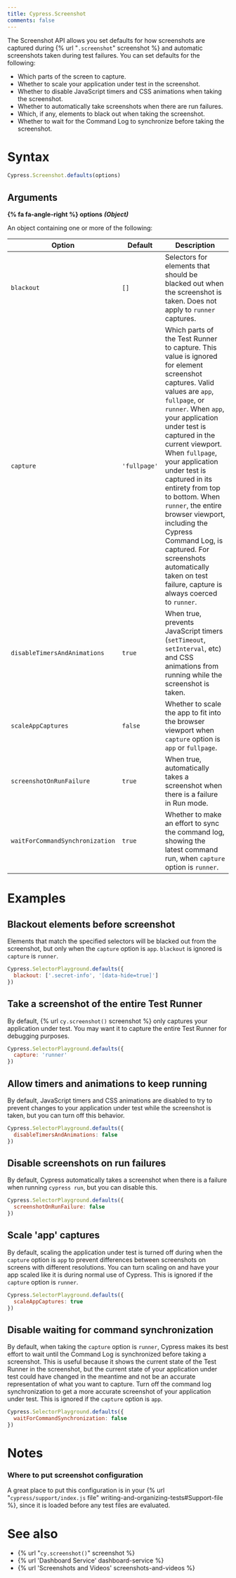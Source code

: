 ```yaml
---
title: Cypress.Screenshot
comments: false
---
```


The Screenshot API allows you set defaults for how screenshots are captured during {% url "`.screenshot`" screenshot %} and automatic screenshots taken during test failures. You can set defaults for the following:

- Which parts of the screen to capture.
- Whether to scale your application under test in the screenshot.
- Whether to disable JavaScript timers and CSS animations when taking the screenshot.
- Whether to automatically take screenshots when there are run failures.
- Which, if any, elements to black out when taking the screenshot.
- Whether to wait for the Command Log to synchronize before taking the screenshot.

# Syntax

```javascript
Cypress.Screenshot.defaults(options)
```

## Arguments

**{% fa fa-angle-right %} options**  ***(Object)***

An object containing one or more of the following:

Option | Default | Description
--- | --- | ---
`blackout` | `[]` | Selectors for elements that should be blacked out when the screenshot is taken. Does not apply to `runner` captures.
`capture` | `'fullpage'` | Which parts of the Test Runner to capture. This value is ignored for element screenshot captures. Valid values are `app`, `fullpage`, or `runner`. When `app`, your application under test is captured in the current viewport. When `fullpage`, your application under test is captured in its entirety from top to bottom. When `runner`, the entire browser viewport, including the Cypress Command Log, is captured.  For screenshots automatically taken on test failure, capture is always coerced to `runner`. 
`disableTimersAndAnimations` | `true`| When true, prevents JavaScript timers (`setTimeout`, `setInterval`, etc) and CSS animations from running while the screenshot is taken.
`scaleAppCaptures` | `false` | Whether to scale the app to fit into the browser viewport when `capture` option is `app` or `fullpage`.
`screenshotOnRunFailure` | `true` | When true, automatically takes a screenshot when there is a failure in Run mode.
`waitForCommandSynchronization` | `true` | Whether to make an effort to sync the command log, showing the latest command run, when `capture` option is `runner`.

# Examples

## Blackout elements before screenshot

Elements that match the specified selectors will be blacked out from the screenshot, but only when the `capture` option is `app`. `blackout` is ignored is `capture` is `runner`.

```javascript
Cypress.SelectorPlayground.defaults({
  blackout: ['.secret-info', '[data-hide=true]']
})
```

## Take a screenshot of the entire Test Runner

By default, {% url `cy.screenshot()` screenshot %} only captures your application under test. You may want it to capture the entire Test Runner for debugging purposes.

```javascript
Cypress.SelectorPlayground.defaults({
  capture: 'runner'
})
```

## Allow timers and animations to keep running

By default, JavaScript timers and CSS animations are disabled to try to prevent changes to your application under test while the screenshot is taken, but you can turn off this behavior.

```javascript
Cypress.SelectorPlayground.defaults({
  disableTimersAndAnimations: false
})
```

## Disable screenshots on run failures

By default, Cypress automatically takes a screenshot when there is a failure when running `cypress run`, but you can disable this.

```javascript
Cypress.SelectorPlayground.defaults({
  screenshotOnRunFailure: false
})
```

## Scale 'app' captures

By default, scaling the application under test is turned off during when the `capture` option is `app` to prevent differences between screenshots on screens with different resolutions. You can turn scaling on and have your app scaled like it is during normal use of Cypress. This is ignored if the `capture` option is `runner`.

```javascript
Cypress.SelectorPlayground.defaults({
  scaleAppCaptures: true
})
```

## Disable waiting for command synchronization

By default, when taking the `capture` option is `runner`, Cypress makes its best effort to wait until the Command Log is synchronized before taking a screenshot. This is useful because it shows the current state of the Test Runner in the screenshot, but the current state of your application under test could have changed in the meantime and not be an accurate representation of what you want to capture. Turn off the command log synchronization to get a more accurate screenshot of your application under test. This is ignored if the `capture` option is `app`.

```javascript
Cypress.SelectorPlayground.defaults({
  waitForCommandSynchronization: false
})
```

# Notes

### Where to put screenshot configuration

A great place to put this configuration is in your {% url "`cypress/support/index.js` file" writing-and-organizing-tests#Support-file %}, since it is loaded before any test files are evaluated.

# See also

- {% url "`cy.screenshot()`" screenshot %}
- {% url 'Dashboard Service' dashboard-service %}
- {% url 'Screenshots and Videos' screenshots-and-videos %}
